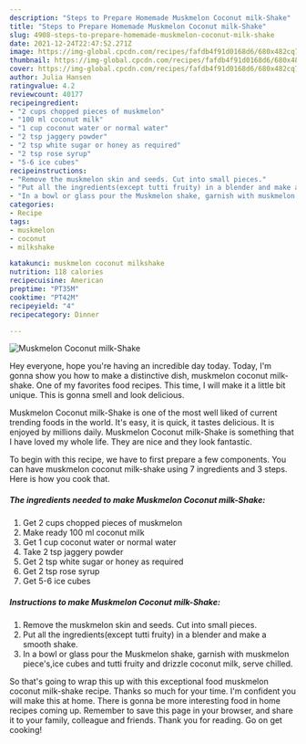 ```yaml
---
description: "Steps to Prepare Homemade Muskmelon Coconut milk-Shake"
title: "Steps to Prepare Homemade Muskmelon Coconut milk-Shake"
slug: 4908-steps-to-prepare-homemade-muskmelon-coconut-milk-shake
date: 2021-12-24T22:47:52.271Z
image: https://img-global.cpcdn.com/recipes/fafdb4f91d0168d6/680x482cq70/muskmelon-coconut-milk-shake-recipe-main-photo.jpg
thumbnail: https://img-global.cpcdn.com/recipes/fafdb4f91d0168d6/680x482cq70/muskmelon-coconut-milk-shake-recipe-main-photo.jpg
cover: https://img-global.cpcdn.com/recipes/fafdb4f91d0168d6/680x482cq70/muskmelon-coconut-milk-shake-recipe-main-photo.jpg
author: Julia Hansen
ratingvalue: 4.2
reviewcount: 40177
recipeingredient:
- "2 cups chopped pieces of muskmelon"
- "100 ml coconut milk"
- "1 cup coconut water or normal water"
- "2 tsp jaggery powder"
- "2 tsp white sugar or honey as required"
- "2 tsp rose syrup"
- "5-6 ice cubes"
recipeinstructions:
- "Remove the muskmelon skin and seeds. Cut into small pieces."
- "Put all the ingredients(except tutti fruity) in a blender and make a smooth shake."
- "In a bowl or glass pour the Muskmelon shake, garnish with muskmelon piece&#39;s,ice cubes and tutti fruity and drizzle coconut milk, serve chilled."
categories:
- Recipe
tags:
- muskmelon
- coconut
- milkshake

katakunci: muskmelon coconut milkshake 
nutrition: 118 calories
recipecuisine: American
preptime: "PT35M"
cooktime: "PT42M"
recipeyield: "4"
recipecategory: Dinner

---
```



![Muskmelon Coconut milk-Shake](https://img-global.cpcdn.com/recipes/fafdb4f91d0168d6/680x482cq70/muskmelon-coconut-milk-shake-recipe-main-photo.jpg)

Hey everyone, hope you're having an incredible day today. Today, I'm gonna show you how to make a distinctive dish, muskmelon coconut milk-shake. One of my favorites food recipes. This time, I will make it a little bit unique. This is gonna smell and look delicious.

Muskmelon Coconut milk-Shake is one of the most well liked of current trending foods in the world. It's easy, it is quick, it tastes delicious. It is enjoyed by millions daily. Muskmelon Coconut milk-Shake is something that I have loved my whole life. They are nice and they look fantastic.




To begin with this recipe, we have to first prepare a few components. You can have muskmelon coconut milk-shake using 7 ingredients and 3 steps. Here is how you cook that.

<!--inarticleads1-->

##### The ingredients needed to make Muskmelon Coconut milk-Shake:

1. Get 2 cups chopped pieces of muskmelon
1. Make ready 100 ml coconut milk
1. Get 1 cup coconut water or normal water
1. Take 2 tsp jaggery powder
1. Get 2 tsp white sugar or honey as required
1. Get 2 tsp rose syrup
1. Get 5-6 ice cubes




<!--inarticleads2-->

##### Instructions to make Muskmelon Coconut milk-Shake:

1. Remove the muskmelon skin and seeds. Cut into small pieces.
1. Put all the ingredients(except tutti fruity) in a blender and make a smooth shake.
1. In a bowl or glass pour the Muskmelon shake, garnish with muskmelon piece&#39;s,ice cubes and tutti fruity and drizzle coconut milk, serve chilled.




So that's going to wrap this up with this exceptional food muskmelon coconut milk-shake recipe. Thanks so much for your time. I'm confident you will make this at home. There is gonna be more interesting food in home recipes coming up. Remember to save this page in your browser, and share it to your family, colleague and friends. Thank you for reading. Go on get cooking!
